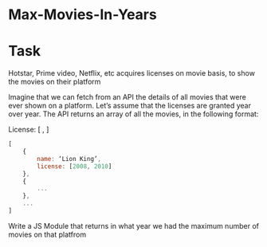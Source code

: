 # Max-Movies-In-Years


# Task

Hotstar, Prime video, Netflix, etc acquires licenses on movie basis, to show the movies on their platform

Imagine that we can fetch from an API the details of all movies that were ever shown on a platform. Let’s assume that the licenses are granted year over year. The API returns an array of all the movies, in the following format:

License: [ <start year of the license>, <end year of the license> ]

```js
[
    {
        name: ‘Lion King’,
        license: [2008, 2010]
    },
    {
        ... 
    },
    ...
]
```

Write a JS Module that returns in what year we had the maximum number of movies on that platfrom
